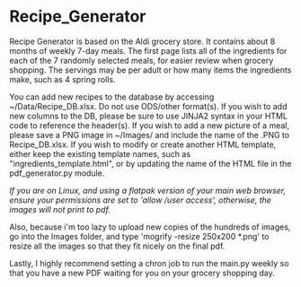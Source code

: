 # Recipe_Generator
Recipe Generator is based on the Aldi grocery store. It contains about 8 months of weekly 7-day meals.
The first page lists all of the ingredients for each of the 7 randomly selected meals, for easier review when grocery shopping.
The servings may be per adult or how many items the ingredients make, such as 4 spring rolls.


You can add new recipes to the database by accessing ~/Data/Recipe_DB.xlsx. Do not use ODS/other format(s).
If you wish to add new columns to the DB, please be sure to use JINJA2 syntax in your HTML code to reference the header(s).
If you wish to add a new picture of a meal, please save a PNG image in ~/Images/ and include the name of the .PNG to Recipe_DB.xlsx. 
If you wish to modify or create another HTML template, either keep the existing template names, such as "ingredients_template.html", or by updating the name of the HTML file in the pdf_generator.py module.

*If you are on Linux, and using a flatpak version of your main web browser, ensure your permissions are set to 'allow /user access', otherwise, the images will not print to pdf.*

Also, because i'm too lazy to upload new copies of the hundreds of images, go into the Images folder, and type 'mogrify -resize 250x200 *.png' to resize all the images so that they fit nicely on the final pdf. 

Lastly, I highly recommend setting a chron job to run the main.py weekly so that you have a new PDF waiting for you on your grocery shopping day. 
